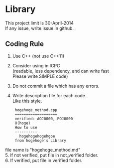 Library
=================
This project limit is 30-April-2014<br>
If any issue, write issue in github.

Coding Rule
-----------------
1. Use C++ (not use C++11)
2. Consider using in ICPC<br>
        (readable, less dependency, and can write fast<br>
        Please write SIMPLE code)
3. Do not commit a file which has any errors.
4. Write description file for each code.<br>
        Like this style.<br>


        hogehoge_method.cpp
        ===================
        verified: AOJ0000, POJ0000
        O(hoge)
        How to use
        ----------
          hogehogehogehgoe
        from hogehoge's Library


file name is "hogehoge_method.md"<br>
5. If not verified, put file in not_verified folder.<br>
6. If verified, put file in verified folder.


